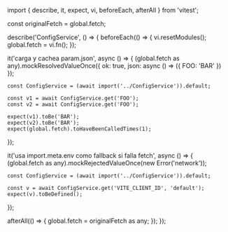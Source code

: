 import { describe, it, expect, vi, beforeEach, afterAll } from 'vitest';

const originalFetch = global.fetch;

describe('ConfigService', () => {
  beforeEach(() => {
    vi.resetModules();
    global.fetch = vi.fn();
  });

  it('carga y cachea param.json', async () => {
    (global.fetch as any).mockResolvedValueOnce({
      ok: true,
      json: async () => ({ FOO: 'BAR' })
    });

    const ConfigService = (await import('../ConfigService')).default;

    const v1 = await ConfigService.get('FOO');
    const v2 = await ConfigService.get('FOO');

    expect(v1).toBe('BAR');
    expect(v2).toBe('BAR');
    expect(global.fetch).toHaveBeenCalledTimes(1);
  });

  it('usa import.meta.env como fallback si falla fetch', async () => {
    (global.fetch as any).mockRejectedValueOnce(new Error('network'));

    const ConfigService = (await import('../ConfigService')).default;

    const v = await ConfigService.get('VITE_CLIENT_ID', 'default');
    expect(v).toBeDefined();
  });

  afterAll(() => {
    global.fetch = originalFetch as any;
  });
});
